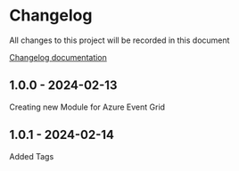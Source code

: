# Changelog

All changes to this project will be recorded in this document

[Changelog documentation](https://keepachangelog.com/en/1.0.0/)

## 1.0.0 - 2024-02-13

Creating new Module for Azure Event Grid

## 1.0.1 - 2024-02-14

Added Tags
